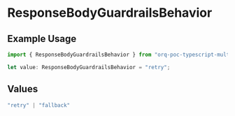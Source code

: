 # ResponseBodyGuardrailsBehavior

## Example Usage

```typescript
import { ResponseBodyGuardrailsBehavior } from "orq-poc-typescript-multi-env-version/models/operations";

let value: ResponseBodyGuardrailsBehavior = "retry";
```

## Values

```typescript
"retry" | "fallback"
```